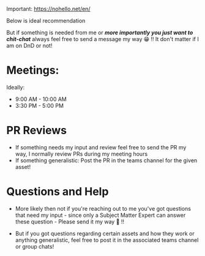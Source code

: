 Important: https://nohello.net/en/

Below is ideal recommendation 

But if something is needed from me or _**more importantly you just want to chit-chat**_ always feel free to send a message my way 😁 !! It don't matter if I am on DnD or not!

# Meetings:
Ideally: 
- 9:00 AM - 10:00 AM
- 3:30 PM - 5:00 PM

# PR Reviews
- If something needs my input and review feel free to send the PR my way, I normally review PRs during my meeting hours
- If something generalistic: Post the PR in the teams channel for the given asset!


# Questions and Help
- More likely then not if you're reaching out to me you've got questions that need my input - since only a Subject Matter Expert can answer these question - Please send it my way 🙂 !!

- But if you got questions regarding certain assets and how they work or anything generalistic, feel free to post it in the associated teams channel or group chats!
